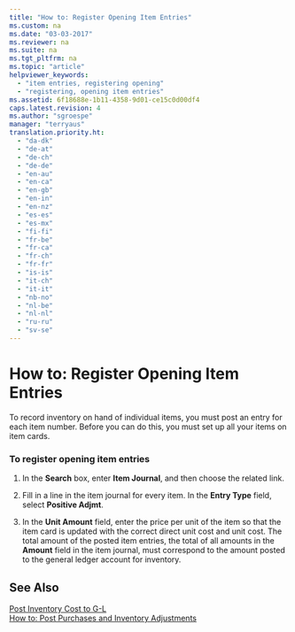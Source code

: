 ```yaml
---
title: "How to: Register Opening Item Entries"
ms.custom: na
ms.date: "03-03-2017"
ms.reviewer: na
ms.suite: na
ms.tgt_pltfrm: na
ms.topic: "article"
helpviewer_keywords: 
  - "item entries, registering opening"
  - "registering, opening item entries"
ms.assetid: 6f18688e-1b11-4358-9d01-ce15c0d00df4
caps.latest.revision: 4
ms.author: "sgroespe"
manager: "terryaus"
translation.priority.ht: 
  - "da-dk"
  - "de-at"
  - "de-ch"
  - "de-de"
  - "en-au"
  - "en-ca"
  - "en-gb"
  - "en-in"
  - "en-nz"
  - "es-es"
  - "es-mx"
  - "fi-fi"
  - "fr-be"
  - "fr-ca"
  - "fr-ch"
  - "fr-fr"
  - "is-is"
  - "it-ch"
  - "it-it"
  - "nb-no"
  - "nl-be"
  - "nl-nl"
  - "ru-ru"
  - "sv-se"
---
```

# How to: Register Opening Item Entries
To record inventory on hand of individual items, you must post an entry for each item number. Before you can do this, you must set up all your items on item cards.  
  
### To register opening item entries  
  
1.  In the **Search** box, enter **Item Journal**, and then choose the related link.  
  
2.  Fill in a line in the item journal for every item. In the **Entry Type** field, select **Positive Adjmt**.  
  
3.  In the **Unit Amount** field, enter the price per unit of the item so that the item card is updated with the correct direct unit cost and unit cost. The total amount of the posted item entries, the total of all amounts in the **Amount** field in the item journal, must correspond to the amount posted to the general ledger account for inventory.  
  
## See Also  
 [Post Inventory Cost to G\-L](../Topic/\($%20B_1002%20Post%20Inventory%20Cost%20to%20G-L%20$\).md)   
 [How to: Post Purchases and Inventory Adjustments](../Finance/how-to-post-purchases-and-inventory-adjustments.md)